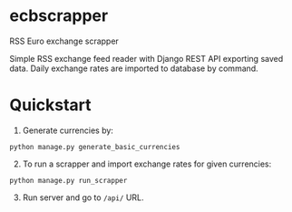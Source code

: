 # ecbscrapper
RSS Euro exchange scrapper

Simple RSS exchange feed reader with Django REST API exporting saved data. Daily exchange rates are imported to database by command.

# Quickstart

1. Generate currencies by:

`python manage.py generate_basic_currencies`

2. To run a scrapper and import exchange rates for given currencies:

`python manage.py run_scrapper`

3. Run server and go to `/api/` URL.

